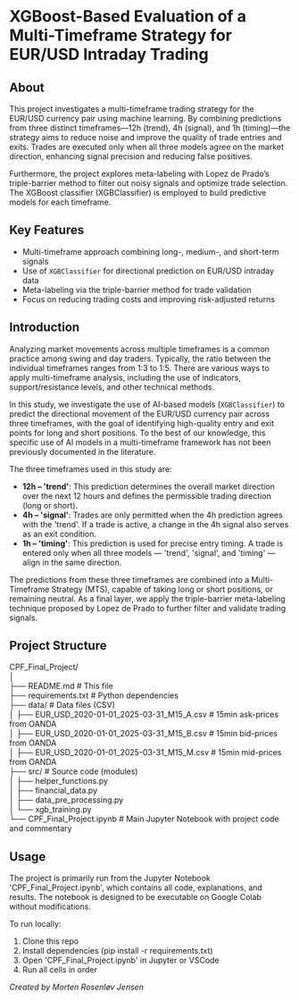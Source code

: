 # XGBoost-Based Evaluation of a Multi-Timeframe Strategy for EUR/USD Intraday Trading  

## About  
This project investigates a multi-timeframe trading strategy for the EUR/USD currency pair using machine learning. By combining predictions from three distinct timeframes—12h (trend), 4h (signal), and 1h (timing)—the strategy aims to reduce noise and improve the quality of trade entries and exits. Trades are executed only when all three models agree on the market direction, enhancing signal precision and reducing false positives.

Furthermore, the project explores meta-labeling with Lopez de Prado’s triple-barrier method to filter out noisy signals and optimize trade selection. The XGBoost classifier (XGBClassifier) is employed to build predictive models for each timeframe.

## Key Features  
- Multi-timeframe approach combining long-, medium-, and short-term signals
- Use of `XGBClassifier` for directional prediction on EUR/USD intraday data
- Meta-labeling via the triple-barrier method for trade validation
- Focus on reducing trading costs and improving risk-adjusted returns

## Introduction  
Analyzing market movements across multiple timeframes is a common practice among swing and day traders. Typically, the ratio between the individual timeframes ranges from 1:3 to 1:5. There are various ways to apply multi-timeframe analysis, including the use of indicators, support/resistance levels, and other technical methods.

In this study, we investigate the use of AI-based models (`XGBClassifier`) to predict the directional movement of the EUR/USD currency pair across three timeframes, with the goal of identifying high-quality entry and exit points for long and short positions. To the best of our knowledge, this specific use of AI models in a multi-timeframe framework has not been previously documented in the literature.

The three timeframes used in this study are:
- **12h – 'trend'**: This prediction determines the overall market direction over the next 12 hours and defines the permissible trading direction (long or short).
- **4h – 'signal'**: Trades are only permitted when the 4h prediction agrees with the 'trend'. If a trade is active, a change in the 4h signal also serves as an exit condition.
- **1h – 'timing'**: This prediction is used for precise entry timing. A trade is entered only when all three models — 'trend', 'signal', and 'timing' — align in the same direction.

The predictions from these three timeframes are combined into a Multi-Timeframe Strategy (MTS), capable of taking long or short positions, or remaining neutral. As a final layer, we apply the triple-barrier meta-labeling technique proposed by Lopez de Prado to further filter and validate trading signals.

## Project Structure  
CPF_Final_Project/  
   │  
   ├── README.md # This file  
   ├── requirements.txt # Python dependencies  
   ├── data/ # Data files (CSV)  
   │ ├── EUR_USD_2020-01-01_2025-03-31_M15_A.csv  # 15min ask-prices from OANDA  
   │ ├── EUR_USD_2020-01-01_2025-03-31_M15_B.csv  # 15min bid-prices from OANDA  
   │ ├── EUR_USD_2020-01-01_2025-03-31_M15_M.csv  # 15min mid-prices from OANDA  
   ├── src/ # Source code (modules)  
   │ ├── helper_functions.py  
   │ ├── financial_data.py  
   │ ├── data_pre_processing.py  
   │ └── xgb_training.py  
   └── CPF_Final_Project.ipynb # Main Jupyter Notebook with project code and commentary  

## Usage  
The project is primarily run from the Jupyter Notebook 'CPF_Final_Project.ipynb', which contains all code, explanations, and results. The notebook is designed to be executable on Google Colab without modifications.

To run locally:
1. Clone this repo
2. Install dependencies (pip install -r requirements.txt)
3. Open 'CPF_Final_Project.ipynb' in Jupyter or VSCode
4. Run all cells in order

*Created by Morten Rosenløv Jensen*
   
